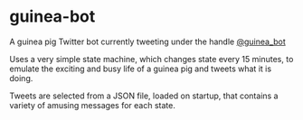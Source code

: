 # guinea-bot
A guinea pig Twitter bot currently tweeting under the handle [@guinea_bot](https://twitter.com/guinea_bot)

Uses a very simple state machine, which changes state every 15 minutes, to emulate the exciting and busy life of a
guinea pig and tweets what it is doing.

Tweets are selected from a JSON file, loaded on startup, that contains a variety of amusing messages for each state.
